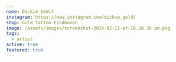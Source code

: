 ```yaml
---
name: Dickie DeWit
instagram: https://www.instagram.com/dickie_gold/
shop: Gold Tattoo Eindhoven
image: /assets/images/screenshot-2024-02-11-at-10.28.30 am.png
tags:
  - artist
active: true
featured: true
---
```

